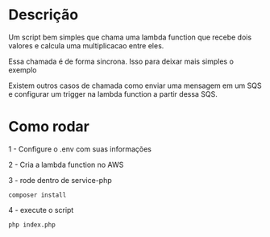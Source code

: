 # Descrição

Um script bem simples que chama uma lambda function que recebe dois valores e calcula uma multiplicacao entre eles.

Essa chamada é de forma sincrona. Isso para deixar mais simples o exemplo

Existem outros casos de chamada como enviar uma mensagem em um SQS e configurar um trigger na lambda function a partir dessa SQS.

# Como rodar

1 - Configure o .env com suas informações

2 - Cria a lambda function no AWS

3 - rode dentro de service-php 
```
composer install 
```

4 - execute o script
```
php index.php
```